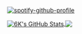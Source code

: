 [![spotify-github-profile](https://spotify-github-profile.kittinanx.com/api/view?uid=rivalakmal10&cover_image=true&theme=natemoo-re&show_offline=true&background_color=121212&interchange=false&bar_color=53b14f&bar_color_cover=false)](https://github.com/kittinan/spotify-github-profile)

<a href="https://github.com/anuraghazra/github-readme-stats">
  <img align="center" src="https://github-readme-stats.vercel.app/api?username=Rivalakmalll&show_icons=true&include_all_commits=true&theme=material-palenight" alt="6K's GitHub Stats" />
</a>

<a href="https://github.com/rivalakmalll/github-readme-stats">
 <img align="center" src="https://github-readme-stats.vercel.app/api/top-langs/?username=Rivalakmalll&layout=compact&theme=material-palenight" />
</a>
